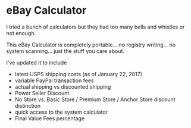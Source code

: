 # eBay Calculator

I tried a bunch of calculators but they had too many bells and whistles or not enough.

This eBay Calculator is completely portable... no registry writing... no system scanning... just the stuff you care about.


I've updated it to include
- latest USPS shipping costs (as of January 22, 2017)
- variable PayPal transaction fees
- actual shipping vs discounted shipping
- Power Seller Discount
- No Store vs. Basic Store / Premium Store / Anchor Store discount distinction
- quick access to the system calculator
- Final Value Fees percentage




